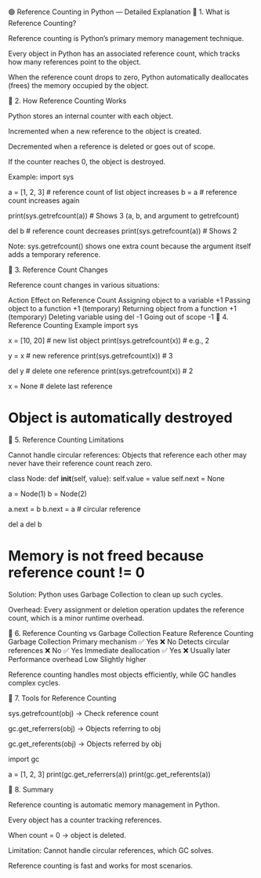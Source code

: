 🟢 Reference Counting in Python — Detailed Explanation
🔹 1. What is Reference Counting?

Reference counting is Python’s primary memory management technique.

Every object in Python has an associated reference count, which tracks how many references point to the object.

When the reference count drops to zero, Python automatically deallocates (frees) the memory occupied by the object.

🔹 2. How Reference Counting Works

Python stores an internal counter with each object.

Incremented when a new reference to the object is created.

Decremented when a reference is deleted or goes out of scope.

If the counter reaches 0, the object is destroyed.

Example:
import sys

a = [1, 2, 3]       # reference count of list object increases
b = a                # reference count increases again

print(sys.getrefcount(a))  # Shows 3 (a, b, and argument to getrefcount)

del b                # reference count decreases
print(sys.getrefcount(a))  # Shows 2


Note: sys.getrefcount() shows one extra count because the argument itself adds a temporary reference.

🔹 3. Reference Count Changes

Reference count changes in various situations:

Action	Effect on Reference Count
Assigning object to a variable	+1
Passing object to a function	+1 (temporary)
Returning object from a function	+1 (temporary)
Deleting variable using del	-1
Going out of scope	-1
🔹 4. Reference Counting Example
import sys

x = [10, 20]     # new list object
print(sys.getrefcount(x))  # e.g., 2

y = x            # new reference
print(sys.getrefcount(x))  # 3

del y            # delete one reference
print(sys.getrefcount(x))  # 2

x = None         # delete last reference
# Object is automatically destroyed

🔹 5. Reference Counting Limitations

Cannot handle circular references:
Objects that reference each other may never have their reference count reach zero.

class Node:
    def __init__(self, value):
        self.value = value
        self.next = None

a = Node(1)
b = Node(2)

a.next = b
b.next = a   # circular reference

del a
del b
# Memory is not freed because reference count != 0


Solution: Python uses Garbage Collection to clean up such cycles.

Overhead:
Every assignment or deletion operation updates the reference count, which is a minor runtime overhead.

🔹 6. Reference Counting vs Garbage Collection
Feature	Reference Counting	Garbage Collection
Primary mechanism	✅ Yes	❌ No
Detects circular references	❌ No	✅ Yes
Immediate deallocation	✅ Yes	❌ Usually later
Performance overhead	Low	Slightly higher

Reference counting handles most objects efficiently, while GC handles complex cycles.

🔹 7. Tools for Reference Counting

sys.getrefcount(obj) → Check reference count

gc.get_referrers(obj) → Objects referring to obj

gc.get_referents(obj) → Objects referred by obj

import gc

a = [1, 2, 3]
print(gc.get_referrers(a))
print(gc.get_referents(a))

🔹 8. Summary

Reference counting is automatic memory management in Python.

Every object has a counter tracking references.

When count = 0 → object is deleted.

Limitation: Cannot handle circular references, which GC solves.

Reference counting is fast and works for most scenarios.